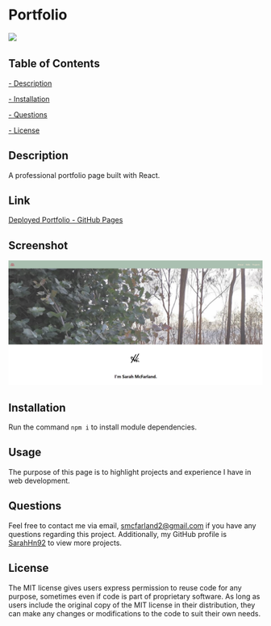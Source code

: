# Portfolio


  ![](https://img.shields.io/badge/License-MIT-lightgreen)

  ## Table of Contents
   
   [ - Description](#description)
 
   [ - Installation](#installation)

   
   [ - Questions](#questions)
  
   [ - License](#license)

 
   ## Description
  A professional portfolio page built with React.

  ## Link
  [Deployed Portfolio - GitHub Pages](https://sarahhn92.github.io/ReactPortfolio/)
  
  ## Screenshot
  ![Project Screenshot](./projectScrnSht.png)
  
  ## Installation
 Run the command `npm i` to install module dependencies.
 

  ## Usage
 The purpose of this page is to highlight projects and experience I have in web development.
  

  ## Questions
  Feel free to contact me via email, smcfarland2@gmail.com if you have any questions regarding this project. 
  Additionally, my GitHub profile is [SarahHn92](https://github.com/SarahHn92) to view more projects.

  ## License
  The MIT license gives users express permission to reuse code for any purpose, 
sometimes even if code is part of proprietary software. As long as users include the original 
copy of the MIT license in their distribution, they can make any changes or modifications to the 
code to suit their own needs.

